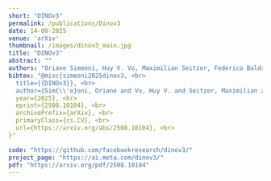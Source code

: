 ```yaml
---
short: "DINOv3"
permalink: /publications/Dinov3
date: 14-08-2025
venue: 'arXiv'
thumbnail: /images/dinov3_main.jpg
title: "DINOv3"
abstract: ""
authors: "Oriane Simeoni, Huy V. Vo, Maximilian Seitzer, Federico Baldassarre, Maxime Oquab, Cijo Jose, Vasil Khalidov, Marc Szafraniec, Seungeun Yi, <b>Michael Ramamonjisoa</b>, Francisco Massa, Daniel Haziza, Luca Wehrstedt, Jianyuan Wang, Timothee Darcet, Theo Moutakanni, Leonel Sentana, Claire Roberts, Andrea Vedaldi, Jamie Tolan, John Brandt, Camille Couprie, Julien Mairal, Herve Jegou, Patrick Labatut, Piotr Bojanowski"
bibtex: "@misc{simeoni2025dinov3, <br>
  title={{DINOv3}}, <br>
  author={Sim{\\'e}oni, Oriane and Vo, Huy V. and Seitzer, Maximilian and Baldassarre, Federico and Oquab, Maxime and Jose, Cijo and Khalidov, Vasil and Szafraniec, Marc and Yi, Seungeun and Ramamonjisoa, Micha{\\"e}l and Massa, Francisco and Haziza, Daniel and Wehrstedt, Luca and Wang, Jianyuan and Darcet, Timoth{\\'e}e and Moutakanni, Th{\\'e}o and Sentana, Leonel and Roberts, Claire and Vedaldi, Andrea and Tolan, Jamie and Brandt, John and Couprie, Camille and Mairal, Julien and J{\\'e}gou, Herv{\\'e} and Labatut, Patrick and Bojanowski, Piotr}, <br>
  year={2025}, <br>
  eprint={2508.10104}, <br>
  archivePrefix={arXiv}, <br>
  primaryClass={cs.CV}, <br>
  url={https://arxiv.org/abs/2508.10104}, <br>
}"

code: "https://github.com/facebookresearch/dinov3/"
project_page: "https://ai.meta.com/dinov3/"
pdf: "https://arxiv.org/pdf/2508.10104"
---
```

